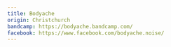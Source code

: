 ```yaml
---
title: Bodyache
origin: Christchurch
bandcamp: https://bodyache.bandcamp.com/
facebook: https://www.facebook.com/bodyache.noise/
---
```

